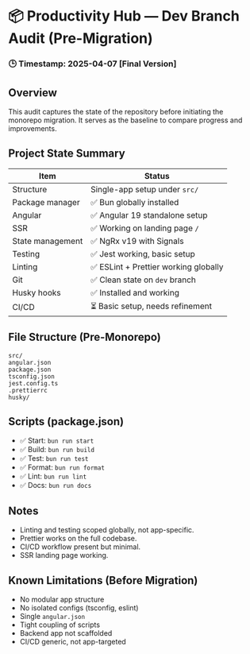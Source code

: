 # 📦 Productivity Hub — Dev Branch Audit (Pre-Migration)

### 🕒 Timestamp: 2025-04-07 [Final Version]

## Overview

This audit captures the state of the repository before initiating the monorepo migration. It serves as the baseline to compare progress and improvements.

## Project State Summary

| Item             | Status                                |
| ---------------- | ------------------------------------- |
| Structure        | Single-app setup under `src/`         |
| Package manager  | ✅ Bun globally installed             |
| Angular          | ✅ Angular 19 standalone setup        |
| SSR              | ✅ Working on landing page `/`        |
| State management | ✅ NgRx v19 with Signals              |
| Testing          | ✅ Jest working, basic setup          |
| Linting          | ✅ ESLint + Prettier working globally |
| Git              | ✅ Clean state on `dev` branch        |
| Husky hooks      | ✅ Installed and working              |
| CI/CD            | ⏳ Basic setup, needs refinement      |

## File Structure (Pre-Monorepo)

```
src/
angular.json
package.json
tsconfig.json
jest.config.ts
.prettierrc
husky/
```

## Scripts (package.json)

- ✅ Start: `bun run start`
- ✅ Build: `bun run build`
- ✅ Test: `bun run test`
- ✅ Format: `bun run format`
- ✅ Lint: `bun run lint`
- ✅ Docs: `bun run docs`

## Notes

- Linting and testing scoped globally, not app-specific.
- Prettier works on the full codebase.
- CI/CD workflow present but minimal.
- SSR landing page working.

## Known Limitations (Before Migration)

- No modular app structure
- No isolated configs (tsconfig, eslint)
- Single `angular.json`
- Tight coupling of scripts
- Backend app not scaffolded
- CI/CD generic, not app-targeted
